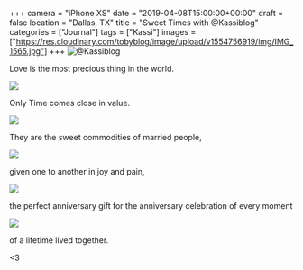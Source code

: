 +++
camera = "iPhone XS"
date = "2019-04-08T15:00:00+00:00"
draft = false
location = "Dallas, TX"
title = "Sweet Times with @Kassiblog"
categories = ["Journal"]
tags = ["Kassi"]
images = ["https://res.cloudinary.com/tobyblog/image/upload/v1554756919/img/IMG_1565.jpg"]
+++
![@Kassiblog](https://res.cloudinary.com/tobyblog/image/upload/v1554756919/img/IMG_1565.jpg)
<!--more-->
Love is the most precious thing in the world.

![](https://res.cloudinary.com/tobyblog/image/upload/v1554756910/img/IMG_1558.jpg)

Only Time comes close in value.

![](https://res.cloudinary.com/tobyblog/image/upload/v1554756913/img/IMG_1480.jpg)

They are the sweet commodities of married people,

![](https://res.cloudinary.com/tobyblog/image/upload/v1554756912/img/IMG_1379.jpg)

given one to another in joy and pain,

![](https://res.cloudinary.com/tobyblog/image/upload/v1554756913/img/IMG_1360.jpg)

the perfect anniversary gift for the anniversary celebration of every moment 

![](https://res.cloudinary.com/tobyblog/image/upload/v1554756912/img/IMG_2327.jpg)

of a lifetime lived together. 

<3
